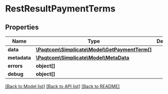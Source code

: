 # RestResultPaymentTerms

## Properties

 Name         | Type                                                            | Description | Notes      
--------------|-----------------------------------------------------------------|-------------|------------
 **data**     | [**\Paqtcom\Simplicate\Model\GetPaymentTerm[]**](GetPaymentTerm.md) |             | [optional] 
 **metadata** | [**\Paqtcom\Simplicate\Model\MetaData**](MetaData.md)               |             | [optional] 
 **errors**   | **object[]**                                                    |             | [optional] 
 **debug**    | **object[]**                                                    |             | [optional] 

[[Back to Model list]](../README.md#documentation-for-models) [[Back to API list]](../README.md#documentation-for-api-endpoints) [[Back to README]](../README.md)


